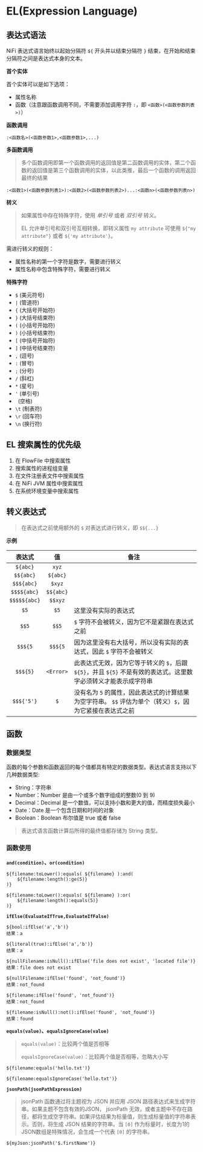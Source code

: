 # EL(Expression Language)

## 表达式语法

NiFi 表达式语言始终以起始分隔符 `${` 开头并以结束分隔符 `}` 结束，在开始和结束分隔符之间是表达式本身的文本。

**首个实体**

首个实体可以是如下选项：

- 属性名称
- 函数（注意跟函数调用不同，不需要添加调用字符 `:`，即 `<函数>(<函数参数列表>)`）

**函数调用**

```
:<函数名>(<函数参数1>,<函数参数1>,...)
```

**多函数调用**

> 多个函数调用即第一个函数调用的返回值是第二函数调用的实体，第二个函数的返回值是第三个函数调用的实体，以此类推，最后一个函数的调用返回最终的结果

```
:<函数1>(<函数参数列表1>):<函数2>(<函数参数列表2>)...:<函数n>(<函数参数列表n>)
```

**转义**

> 如果属性中存在特殊字符，使用 *单引号* 或者 *双引号* 转义。
> 
> EL 允许单引号和双引号互相转换，即转义属性 `my attribute` 可使用 `${"my attribute"}` 或者 `${'my attribute'}`。

需进行转义的规则：

- 属性名称的第一个字符是数字，需要进行转义
- 属性名称中包含特殊字符，需要进行转义

**特殊字符**

- `$` (美元符号)
- `|` (管道符)
- `{` (大括号开始符)
- `}` (大括号结束符)
- `(` (小括号开始符)
- `)` (小括号结束符)
- `[` (中括号开始符)
- `]` (中括号结束符)
- `,` (逗号)
- `:` (冒号)
- `;` (分号)
- `/` (斜杠)
- `*` (星号)
- `'` (单引号)
- ` `(空格)
- `\t` (制表符)
- `\r` (回车符)
- `\n` (换行符)

## EL 搜索属性的优先级

1. 在 FlowFile 中搜索属性
2. 搜索属性的进程组变量
3. 在文件注册表文件中搜索属性
4. 在 NiFi JVM 属性中搜索属性
5. 在系统环境变量中搜索属性

## 转义表达式

> 在表达式之前使用额外的 `$` 对表达式进行转义，即 `$${...}`

**示例**

|    表达式    |    值     | 备注                                                                                                            |
| :----------: | :-------: | --------------------------------------------------------------------------------------------------------------- |
|   `${abc}`   |   `xyz`   |                                                                                                                 |
|  `$${abc}`   | `${abc}`  |                                                                                                                 |
|  `$$${abc}`  |  `$xyz`   |                                                                                                                 |
| `$$$${abc}`  | `$${abc}` |                                                                                                                 |
| `$$$$${abc}` |  `$$xyz`  |                                                                                                                 |
|     `$5`     |   `$5`    | 这里没有实际的表达式                                                                                            |
|    `$$5`     |   `$$5`   | `$` 字符不会被转义，因为它不是紧跟在表达式之前                                                                  |
|   `$$${5`    |  `$$${5`  | 因为这里没有右大括号，所以没有实际的表达式，因此 `$` 字符不会被转义                                             |
|   `$$${5}`   | `<Error>` | 此表达式无效，因为它等于转义的 `$`，后跟 `${5}`，并且 `${5}` 不是有效的表达式。这里数字必须转义才能表示成字符串 |
|  `$$${'5'}`  |    `$`    | 没有名为 `5` 的属性，因此表达式的计算结果为空字符串。 `$$` 评估为单个（转义）`$`，因为它紧接在表达式之前        |

## 函数

### 数据类型

函数的每个参数和函数返回的每个值都具有特定的数据类型。表达式语言支持以下几种数据类型:

- String：字符串
- Number：Number 是由一个或多个数字组成的整数(0 到 9)
- Decimal：Decimal 是一个数值，可以支持小数和更大的值，而精度损失最小
- Date：Date 是一个包含日期和时间的对象
- Boolean：Boolean 布尔值是 true 或者 false

> 表达式语言函数计算后所得的最终值都存储为 String 类型。

### 函数使用

**`and(condition)`、`or(condition)`**

```
${filename:toLower():equals( ${filename} ):and(
	${filename:length():ge(5)}
)}

${filename:toLower():equals( ${filename} ):or(
	${filename:length():equals(5)}
)}
```

**`ifElse(EvaluateIfTrue,EvaluateIfFalse)`**

```
${bool:ifElse('a','b')}
结果：a

${literal(true):ifElse('a','b')}
结果：a

${nullFilename:isNull():ifElse('file does not exist', 'located file')}
结果：file does not exist

${nullFilename:ifElse('found', 'not_found')}
结果：not_found

${filename:ifElse('found', 'not_found')}
结果：not_found

${filename:isNull():not():ifElse('found', 'not_found')}
结果：found
```

**`equals(value)`、`equalsIgnoreCase(value)`**

> `equals(value)`：比较两个值是否相等
>
> `equalsIgnoreCase(value)`：比较两个值是否相等，忽略大小写

```
${filename:equals('hello.txt')}

${filename:equalsIgnoreCase('hello.txt')}
```

**`jsonPath(jsonPathExpression)`**

> jsonPath 函数通过将主题视为 JSON 并应用 JSON 路径表达式来生成字符串。如果主题不包含有效的JSON， jsonPath 无效，或者主题中不存在路径，都将生成空字符串。如果评估结果为标量值，则生成标量值的字符串表示。否则，将生成 JSON 结果的字符串。当 `[0]` 作为标量时，长度为1的JSON数组是特殊情况，会生成一个代表 `[0]` 的字符串。

```
${myJson:jsonPath('$.firstName')}
```